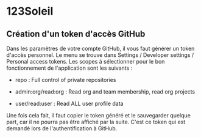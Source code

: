 # 123Soleil

## Création d'un token d'accès GitHub

Dans les paramètres de votre compte GitHub, il vous faut générer un token d'accès personnel. Le menu se trouve dans Settings / Developer settings / Personal access tokens. Les scopes à sélectionner pour le bon fonctionnement de l'application sont les suivants :

- repo : Full control of private repositories

- admin:org/read:org : Read org and team membership, read org projects

- user/read:user : Read ALL user profile data

Une fois cela fait, il faut copier le token généré et le sauvegarder quelque part, car il ne pourra pas être affiché par la suite. C'est ce token qui est demandé lors de l'authentification à GitHub.
